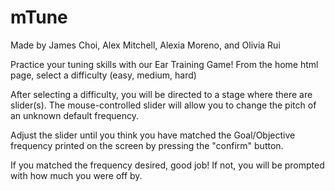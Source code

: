 # mTune
Made by James Choi, Alex Mitchell, Alexia Moreno, and Olivia Rui

Practice your tuning skills with our Ear Training Game!
From the home html page, select a difficulty (easy, medium, hard)

After selecting a difficulty, you will be directed to a stage where there are slider(s). 
The mouse-controlled slider will allow you to change the pitch of an unknown default frequency. 

Adjust the slider until you think you have matched the Goal/Objective frequency printed on the screen by pressing 
the "confirm" button. 

If you matched the frequency desired, good job!
If not, you will be prompted with how much you were off by.
